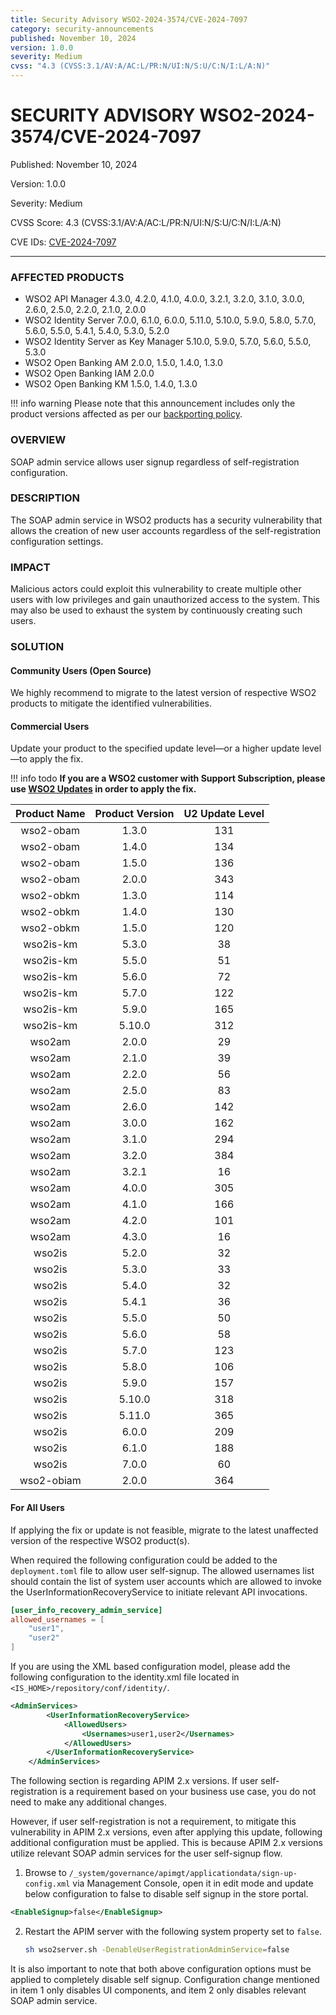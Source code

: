 ```yaml
---
title: Security Advisory WSO2-2024-3574/CVE-2024-7097
category: security-announcements
published: November 10, 2024
version: 1.0.0
severity: Medium
cvss: "4.3 (CVSS:3.1/AV:A/AC:L/PR:N/UI:N/S:U/C:N/I:L/A:N)"
---
```


# SECURITY ADVISORY WSO2-2024-3574/CVE-2024-7097

<p class="doc-info">Published: November 10, 2024</p>
<p class="doc-info">Version: 1.0.0</p>
<p class="doc-info">Severity: Medium</p>
<p class="doc-info">CVSS Score: 4.3 (CVSS:3.1/AV:A/AC:L/PR:N/UI:N/S:U/C:N/I:L/A:N)</p>
<p class="doc-info">CVE IDs: <a href="https://www.cve.org/CVERecord?id=CVE-2024-7097">CVE-2024-7097</a></p>

---

### AFFECTED PRODUCTS
* WSO2 API Manager 4.3.0, 4.2.0, 4.1.0, 4.0.0, 3.2.1, 3.2.0, 3.1.0, 3.0.0, 2.6.0, 2.5.0, 2.2.0, 2.1.0, 2.0.0
* WSO2 Identity Server 7.0.0, 6.1.0, 6.0.0, 5.11.0, 5.10.0, 5.9.0, 5.8.0, 5.7.0, 5.6.0, 5.5.0, 5.4.1, 5.4.0, 5.3.0, 5.2.0
* WSO2 Identity Server as Key Manager 5.10.0, 5.9.0, 5.7.0, 5.6.0, 5.5.0, 5.3.0
* WSO2 Open Banking AM 2.0.0, 1.5.0, 1.4.0, 1.3.0
* WSO2 Open Banking IAM 2.0.0
* WSO2 Open Banking KM 1.5.0, 1.4.0, 1.3.0

!!! info warning
    Please note that this announcement includes only the product versions affected as per our [backporting policy](https://security.docs.wso2.com/en/latest/security-processes/vulnerability-management-process/#backport-policy).


### OVERVIEW
SOAP admin service allows user signup regardless of self-registration configuration.


### DESCRIPTION
The SOAP admin service in WSO2 products has a security vulnerability that allows the creation of new user accounts regardless of the self-registration configuration settings.

### IMPACT
Malicious actors could exploit this vulnerability to create multiple other users with low privileges and gain unauthorized access to the system. This may also be used to exhaust the system by continuously creating such users.

### SOLUTION

#### Community Users (Open Source)
We highly recommend to migrate to the latest version of respective WSO2 products to mitigate the identified vulnerabilities.


#### Commercial Users
Update your product to the specified update level—or a higher update level—to apply the fix.

!!! info todo
    **If you are a WSO2 customer with Support Subscription, please use [WSO2 Updates](https://wso2.com/updates/) in order to apply the fix.**

| Product Name | Product Version | U2 Update Level |
|:------------:|:---------------:|:---------------:|
| wso2-obam    | 1.3.0           | 131             |
| wso2-obam    | 1.4.0           | 134             |
| wso2-obam    | 1.5.0           | 136             |
| wso2-obam    | 2.0.0           | 343             |
| wso2-obkm    | 1.3.0           | 114             |
| wso2-obkm    | 1.4.0           | 130             |
| wso2-obkm    | 1.5.0           | 120             |
| wso2is-km    | 5.3.0           | 38              |
| wso2is-km    | 5.5.0           | 51              |
| wso2is-km    | 5.6.0           | 72              |
| wso2is-km    | 5.7.0           | 122             |
| wso2is-km    | 5.9.0           | 165             |
| wso2is-km    | 5.10.0          | 312             |
| wso2am       | 2.0.0           | 29              |
| wso2am       | 2.1.0           | 39              |
| wso2am       | 2.2.0           | 56              |
| wso2am       | 2.5.0           | 83              |
| wso2am       | 2.6.0           | 142             |
| wso2am       | 3.0.0           | 162             |
| wso2am       | 3.1.0           | 294             |
| wso2am       | 3.2.0           | 384             |
| wso2am       | 3.2.1           | 16              |
| wso2am       | 4.0.0           | 305             |
| wso2am       | 4.1.0           | 166             |
| wso2am       | 4.2.0           | 101             |
| wso2am       | 4.3.0           | 16              |
| wso2is       | 5.2.0           | 32              |
| wso2is       | 5.3.0           | 33              |
| wso2is       | 5.4.0           | 32              |
| wso2is       | 5.4.1           | 36              |
| wso2is       | 5.5.0           | 50              |
| wso2is       | 5.6.0           | 58              |
| wso2is       | 5.7.0           | 123             |
| wso2is       | 5.8.0           | 106             |
| wso2is       | 5.9.0           | 157             |
| wso2is       | 5.10.0          | 318             |
| wso2is       | 5.11.0          | 365             |
| wso2is       | 6.0.0           | 209             |
| wso2is       | 6.1.0           | 188             |
| wso2is       | 7.0.0           | 60              |
| wso2-obiam   | 2.0.0           | 364             |

#### For All Users
If applying the fix or update is not feasible, migrate to the latest unaffected version of the respective WSO2 product(s).

When required the following configuration could be added to the `deployment.toml` file to allow user self-signup. The allowed usernames list should contain the list of system user accounts which are allowed to invoke the UserInformationRecoveryService to initiate relevant API invocations.

```toml
[user_info_recovery_admin_service]
allowed_usernames = [
    "user1",
    "user2"
]
```
If you are using the XML based configuration model, please add the following configuration to the identity.xml file located in `<IS_HOME>/repository/conf/identity/`.

```xml
<AdminServices>
        <UserInformationRecoveryService>
            <AllowedUsers>
                <Usernames>user1,user2</Usernames>
            </AllowedUsers>
        </UserInformationRecoveryService>
    </AdminServices>
```

The following section is regarding APIM 2.x versions. If user self-registration is a requirement based on your business use case, you do not need to make any additional changes. 

However, if user self-registration is not a requirement, to mitigate this vulnerability in APIM 2.x versions, even after applying this update, following additional configuration must be applied. This is because APIM 2.x versions utilize relevant SOAP admin services for the user self-signup flow. 

1. Browse to `/_system/governance/apimgt/applicationdata/sign-up-config.xml` via Management Console, open it in edit mode and update below configuration to false to disable self signup in the store portal.
```xml
<EnableSignup>false</EnableSignup>
```
2. Restart the APIM server with the following system property set to `false`.
   
   ```bash
   sh wso2server.sh -DenableUserRegistrationAdminService=false
   ```

It is also important to note that both above configuration options must be applied to completely disable self signup. Configuration change mentioned in item 1 only disables UI components, and item 2 only disables relevant SOAP admin service.
